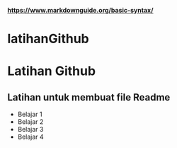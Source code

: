 **https://www.markdownguide.org/basic-syntax/**
# latihanGithub
Latihan Github
==
Latihan untuk membuat file Readme 
--
- Belajar 1
- Belajar 2
- Belajar 3
- Belajar 4

